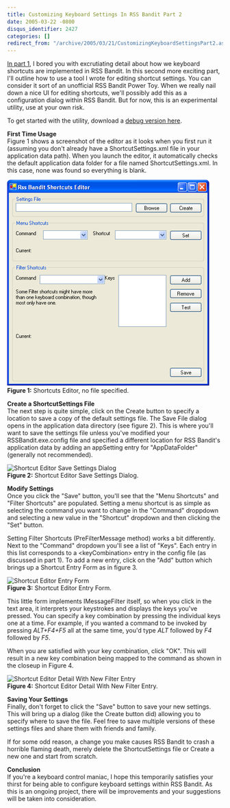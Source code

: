 ```yaml
---
title: Customizing Keyboard Settings In RSS Bandit Part 2
date: 2005-03-22 -0800
disqus_identifier: 2427
categories: []
redirect_from: "/archive/2005/03/21/CustomizingKeyboardSettingsPart2.aspx/"
---
```


[In part
1](https://haacked.com/archive/2005/03/22/CustomizingKeyboardSettingsPart1.aspx),
I bored you with excrutiating detail about how we keyboard shortcuts are
implemented in RSS Bandit. In this second more exciting part, I'll
outline how to use a tool I wrote for editing shortcut settings. You can
consider it sort of an unofficial RSS Bandit Power Toy. When we really
nail down a nice UI for editing shortcuts, we'll possibly add this as a
configuration dialog within RSS Bandit. But for now, this is an
experimental utility, use at your own risk.

To get started with the utility, download a [debug version
here](https://haacked.com/images/ShortcutsEditor.zip).

**First Time Usage**\
 Figure 1 shows a screenshot of the editor as it looks when you first
run it (assuming you don't already have a ShortcutSettings.xml file in
your application data path). When you launch the editor, it
automatically checks the default application data folder for a file
named ShortcutSettings.xml. In this case, none was found so everything
is blank.

![Shortcut Editor - First Time](/images/rssbandit_ShortcutEditor.gif) \
 **Figure 1:** Shortcuts Editor, no file specified.

**Create a ShortcutSettings File**\
 The next step is quite simple, click on the Create button to specify a
location to save a copy of the default settings file. The Save File
dialog opens in the application data directory (see figure 2). This is
where you'll want to save the settings file unless you've modified your
RSSBandit.exe.config file and specified a different location for RSS
Bandit's application data by adding an appSetting entry for
"AppDataFolder" (generally not recommended).

![Shortcut Editor Save Settings
Dialog](/images/rssbandit_ShortcutEditorSaveSettings.gif) \
 **Figure 2:** Shortcut Editor Save Settings Dialog.

**Modify Settings**\
 Once you click the "Save" button, you'll see that the "Menu Shortcuts"
and "Filter Shortcuts" are populated. Setting a menu shortcut is as
simple as selecting the command you want to change in the "Command"
droppdown and selecting a new value in the "Shortcut" dropdown and then
clicking the "Set" button.

Setting Filter Shortcuts (PreFilterMessage method) works a bit
differently. Next to the "Command" dropdown you'll see a list of "Keys".
Each entry in this list corresponds to a \<keyCombination\> entry in the
config file (as discussed in part 1). To add a new entry, click on the
"Add" button which brings up a Shortcut Entry Form as in figure 3.

![Shortcut Editor Entry
Form](/images/rssbandit_ShortcutEditorEntryForm.gif) \
 **Figure 3:** Shortcut Editor Entry Form.

This little form implements IMessageFilter itself, so when you click in
the text area, it interprets your keystrokes and displays the keys
you've pressed. You can specify a key combination by pressing the
individual keys one at a time. For example, if you wanted a command to
be invoked by pressing *ALT+F4+F5* all at the same time, you'd type
*ALT* followed by *F4* followed by *F5*.

When you are satisfied with your key combination, click "OK". This will
result in a new key combination being mapped to the command as shown in
the closeup in Figure 4.

![Shortcut Editor Detail With New Filter
Entry](/images/rssbandit_ShortcutEditorAfterAdd.gif) \
 **Figure 4:** Shortcut Editor Detail With New Filter Entry.

**Saving Your Settings**\
 Finally, don't forget to click the "Save" button to save your new
settings. This will bring up a dialog (like the Create button did)
allowing you to specify where to save the file. Feel free to save
multiple versions of these settings files and share them with friends
and family.

If for some odd reason, a change you make causes RSS Bandit to crash a
horrible flaming death, merely delete the ShortcutSettings file or
Create a new one and start from scratch.

**Conclusion**\
 If you're a keyboard control maniac, I hope this temporarily satisfies
your thirst for being able to configure keyboard settings within RSS
Bandit. As this is an ongoing project, there will be improvements and
your suggestions will be taken into consideration.

